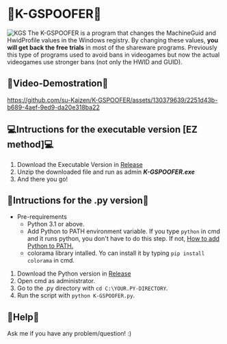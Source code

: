 # 🌌K-GSPOOFER🌌
![KGS](https://github.com/su-Kaizen/K-GSPOOFER/assets/130379639/212077ba-11ca-4f30-ae82-c0763533ca2b)
The K-GSPOOFER is a program that changes the MachineGuid and HwidProfile values in the Windows registry.
By changing these values, **you will get back the free trials** in most of the shareware programs. Previously this type of programs used to avoid bans in videogames but now the actual videogames use stronger bans (not only the HWID and GUID).

## 🎥Video-Demostration🎥

https://github.com/su-Kaizen/K-GSPOOFER/assets/130379639/2251d43b-b689-4aef-9ed9-da20e318ba22

## 💻Intructions for the executable version [EZ method]💻

1. Download the Executable Version in [Release](https://github.com/su-Kaizen/K-GSPOOFER/releases/download/v1.exe/K-GSPOOFER.zip)
2. Unzip the downloaded file and run as admin ___K-GSPOOFER.exe___
3. And there you go!

## 🐍Intructions for the .py version🐍
- Pre-requirements
  - Python 3.1 or above. 
  - Add Python to PATH environment variable. If you type `python` in cmd and it runs python, you don't have to do this step. If not, [How to add Python to PATH.](https://www.machinelearningplus.com/python/add-python-to-path-how-to-add-python-to-the-path-environment-variable-in-windows/)
  - colorama library intalled. Yo can install it by typing `pip install colorama` in cmd.

1. Download the Python version in [Release](https://github.com/su-Kaizen/K-GSPOOFER/releases/download/v1.py/K-GSPOOFER-v1.py)
2. Open cmd as administrator.
3. Go to the .py directory with `cd C:\YOUR.PY-DIRECTORY`.
4. Run the script with `python K-GSPOOFER.py`.

## 👥Help👥
Ask me if you have any problem/question! :)
